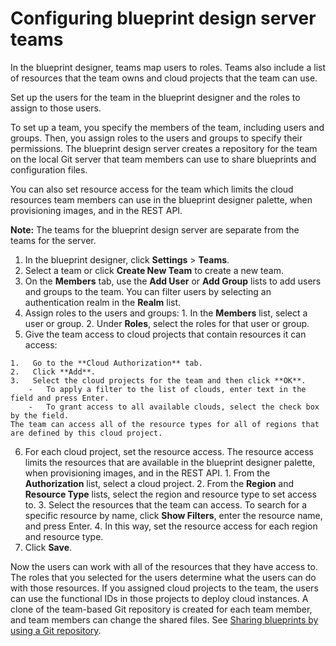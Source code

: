 # Configuring blueprint design server teams

In the blueprint designer, teams map users to roles. Teams also include a list of resources that the team owns and cloud projects that the team can use.

Set up the users for the team in the blueprint designer and the roles to assign to those users.

To set up a team, you specify the members of the team, including users and groups. Then, you assign roles to the users and groups to specify their permissions. The blueprint design server creates a repository for the team on the local Git server that team members can use to share blueprints and configuration files.

You can also set resource access for the team which limits the cloud resources team members can use in the blueprint designer palette, when provisioning images, and in the REST API.

**Note:** The teams for the blueprint design server are separate from the teams for the server.

1.   In the blueprint designer, click **Settings** \> **Teams**. 
2.   Select a team or click **Create New Team** to create a new team. 
3.   On the **Members** tab, use the **Add User** or **Add Group** lists to add users and groups to the team. You can filter users by selecting an authentication realm in the **Realm** list.
4.   Assign roles to the users and groups: 
    1.   In the **Members** list, select a user or group. 
    2.   Under **Roles**, select the roles for that user or group. 
5.   Give the team access to cloud projects that contain resources it can access: 

    1.   Go to the **Cloud Authorization** tab. 
    2.   Click **Add**. 
    3.   Select the cloud projects for the team and then click **OK**. 
        -   To apply a filter to the list of clouds, enter text in the field and press Enter.
        -   To grant access to all available clouds, select the check box by the field.
    The team can access all of the resource types for all of regions that are defined by this cloud project.

6.   For each cloud project, set the resource access. The resource access limits the resources that are available in the blueprint designer palette, when provisioning images, and in the REST API.
    1.   From the **Authorization** list, select a cloud project. 
    2.   From the **Region** and **Resource Type** lists, select the region and resource type to set access to. 
    3.   Select the resources that the team can access. To search for a specific resource by name, click **Show Filters**, enter the resource name, and press Enter.
    4.   In this way, set the resource access for each region and resource type. 
7.   Click **Save**. 

Now the users can work with all of the resources that they have access to. The roles that you selected for the users determine what the users can do with those resources. If you assigned cloud projects to the team, the users can use the functional IDs in those projects to deploy cloud instances. A clone of the team-based Git repository is created for each team member, and team members can change the shared files. See [Sharing blueprints by using a Git repository](../../com.edt.doc/topics/blueprint_org.md#).

